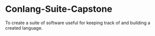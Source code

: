 # Conlang-Suite-Capstone
To create a suite of software useful for keeping track of and building a created language.

